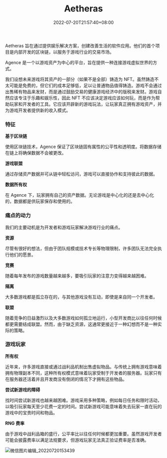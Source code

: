 ﻿---
weight: 
title: "Aetheras"
description: "Aetheras 旨在通过提供娱乐解决方案，创建改善生活的软件应用"
date: 2022-07-20T21:57:40+08:00
lastmod: 2022-07-20T16:45:40+08:00
draft: false
authors: ["fxx"]
featuredImage: "aetheras.jpg"
link: "https://www.aetheras.io/"
tags: ["研究机构","Aetheras"]
categories: ["navigation"]
navigation: ["研究机构"]
lightgallery: true
toc: true
pinned: false
recommend: false
recommend1: false
---
Aetheras 旨在通过提供娱乐解决方案，创建改善生活的软件应用。他们的首个项目是内部开发的区块链，以服务于游戏行业的交易市场。

Agence 是一个以游戏资产为中心的平台，旨在提供一种连接游戏虚拟世界的方式。

我们设想未来游戏将其资产的一部分（如果不是全部）铸造为 NFT。虽然铸造不太可能是免费的，但它们的成本足够低，足以让普通物品值得铸造。游戏不会通过出售稀有物品来发财，而是通过鼓励交易的健康游戏经济中的版税来发财。游戏自然应该专注于乐趣和娱乐性，因此 NFT 不应该决定游戏应该如何玩，而是作为帮助玩家和开发者的工具。它应该开辟新的游戏玩法，让玩家真正拥有游戏资产，并为游戏开发者提供新的收入模式。

###  **特征**

**基于区块链**

使用区块链技术，Agence 保证了区块链固有属性的公平性和透明度。将数据存储在链上将确保数据不会被更改。

**游戏联盟**

通过存储资产数据并可从链中轻松访问，游戏可以直接协作和支持彼此的数据。



**数据所有权**

在 Agence 下，玩家拥有自己的资产数据。无论游戏是中心化的还是去中心化的，数据都是供玩家保存和使用的。

### 痛点的动力

我们的主要动机是为开发者和游戏玩家解决游戏行业的痛点。

**资源**

尽管有很好的想法，但由于团队规模或技术专长等物理限制，许多团队无法完全执行他们的愿景。

**竞赛**

随着每年发布的游戏数量越来越多，要吸引玩家的注意力变得越来越困难。

**隔离**

大多数游戏都是孤立存在的，与其他游戏没有互动，即使是来自同一个开发者。



**联盟**

随着竞争的日益激烈以及大多数游戏如何孤立地运行，小型开发商比以往任何时候都更需要结成联盟。然而，由于缺乏资源，这通常更接近于一种幻想而不是一种实际的策略。

### 游戏玩家

**所有权**

近年来，许多游戏直接或通过战利品机制出售虚拟物品。与传统上拥有游戏意味着拥有物理副本不同，这种所有权模式意味着玩家受制于开发者的服务器。玩家只有在服务器还活着并且开发商没有倒闭的情况下才拥有这些物品。



**尝试新游戏的障碍**

找时间尝试新游戏也越来越困难。游戏采用多种策略，例如每日任务和限时活动，以吸引玩家每天至少花费一定的时间。尝试新游戏可能意味着失去玩家一直在玩的游戏中的宝贵时间和物品。



**RNG 费率**

由于游戏中战利品箱的盛行，公平率比以往任何时候都更加重要。虽然游戏开发者可能会披露费率以满足法规要求，但游戏玩家无法真正验证费率是否准确。

![微信图片编辑_20220720153439](\微信图片编辑_20220720153439.jpg)